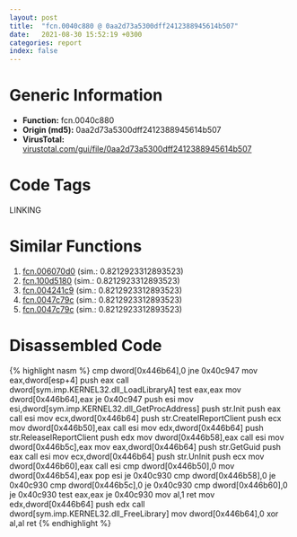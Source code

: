 ```yaml
---
layout: post
title:  "fcn.0040c880 @ 0aa2d73a5300dff2412388945614b507"
date:   2021-08-30 15:52:19 +0300
categories: report
index: false
---
```


# Generic Information
- **Function:** fcn.0040c880
- **Origin (md5):** 0aa2d73a5300dff2412388945614b507
- **VirusTotal:** [virustotal.com/gui/file/0aa2d73a5300dff2412388945614b507][virustotal_ref]

# Code Tags
<span class="tag" id="LINKING">LINKING</span>


# Similar Functions

1. [fcn.006070d0][similar_1_ref] (sim.: 0.8212923312893523)
2. [fcn.100d5180][similar_2_ref] (sim.: 0.8212923312893523)
3. [fcn.004241c9][similar_3_ref] (sim.: 0.8212923312893523)
4. [fcn.0047c79c][similar_4_ref] (sim.: 0.8212923312893523)
5. [fcn.0047c79c][similar_5_ref] (sim.: 0.8212923312893523)


# Disassembled Code

{% highlight nasm %}
cmp dword[0x446b64],0
jne 0x40c947
mov eax,dword[esp+4]
push eax
call dword[sym.imp.KERNEL32.dll_LoadLibraryA]
test eax,eax
mov dword[0x446b64],eax
je 0x40c947
push esi
mov esi,dword[sym.imp.KERNEL32.dll_GetProcAddress]
push str.Init
push eax
call esi
mov ecx,dword[0x446b64]
push str.CreateIReportClient
push ecx
mov dword[0x446b50],eax
call esi
mov edx,dword[0x446b64]
push str.ReleaseIReportClient
push edx
mov dword[0x446b58],eax
call esi
mov dword[0x446b5c],eax
mov eax,dword[0x446b64]
push str.GetGuid
push eax
call esi
mov ecx,dword[0x446b64]
push str.UnInit
push ecx
mov dword[0x446b60],eax
call esi
cmp dword[0x446b50],0
mov dword[0x446b54],eax
pop esi
je 0x40c930
cmp dword[0x446b58],0
je 0x40c930
cmp dword[0x446b5c],0
je 0x40c930
cmp dword[0x446b60],0
je 0x40c930
test eax,eax
je 0x40c930
mov al,1
ret
mov edx,dword[0x446b64]
push edx
call dword[sym.imp.KERNEL32.dll_FreeLibrary]
mov dword[0x446b64],0
xor al,al
ret
{% endhighlight %}


[similar_1_ref]: /report/fcn.006070d0@52d540e8e13e0f0bbb8946b2363a382d
[similar_2_ref]: /report/fcn.100d5180@a0ac129ff3ea4c0dfa9529c259a9502c
[similar_3_ref]: /report/fcn.004241c9@d96761eb00d2d97e2b6f5ffffed0b46a
[similar_4_ref]: /report/fcn.0047c79c@fb9b7d22bc1c143ac66b0575cbdd088d
[similar_5_ref]: /report/fcn.0047c79c@152885a790b99953ce23874f0947b7bd
[virustotal_ref]: https://www.virustotal.com/gui/file/0aa2d73a5300dff2412388945614b507